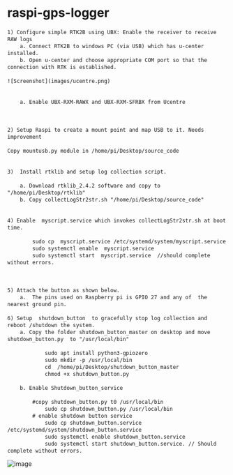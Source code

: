 # raspi-gps-logger
	1) Configure simple RTK2B using UBX: Enable the receiver to receive RAW logs
		a. Connect RTK2B to windows PC (via USB) which has u-center installed.
		b. Open u-center and choose appropriate COM port so that the connection with RTK is established.
	
	![Screenshot](images/ucentre.png)
	
		
		a. Enable UBX-RXM-RAWX and UBX-RXM-SFRBX from Ucentre

	

	2) Setup Raspi to create a mount point and map USB to it. Needs improvement

	Copy mountusb.py module in /home/pi/Desktop/source_code


	3)  Install rtklib and setup log collection script.

		a. Download rtklib_2.4.2 software and copy to "/home/pi/Desktop/rtklib"
		b. Copy collectLogStr2str.sh "/home/pi/Desktop/source_code"


	4) Enable  myscript.service which invokes collectLogStr2str.sh at boot time.
	
		    sudo cp  myscript.service /etc/systemd/system/myscript.service
		    sudo systemctl enable  myscript.service
		    sudo systemctl start  myscript.service  //should complete without errors.
		


	5) Attach the button as shown below.
		a.  The pins used on Raspberry pi is GPIO 27 and any of  the nearest ground pin. 
	
	6) Setup  shutdown_button  to gracefully stop log collection and reboot /shutdown the system.
		a. Copy the folder shutdown_button_master on desktop and move shutdown_button.py  to "/usr/local/bin"
			
			    sudo apt install python3-gpiozero
			    sudo mkdir -p /usr/local/bin
			    cd  /home/pi/Desktop/shutdown_button_master
			    chmod +x shutdown_button.py
			   
		b. Enable Shutdown_button_service
			   
			#copy shutdown_button.py t0 /usr/local/bin
			    sudo cp shutdown_button.py /usr/local/bin
			# enable shutdown button service
			    sudo cp shutdown_button.service /etc/systemd/system/shutdown_button.service
			    sudo systemctl enable shutdown_button.service
			    sudo systemctl start shutdown_button.service. // Should complete without errors.
![image](https://user-images.githubusercontent.com/39088910/112601364-60e70e00-8e38-11eb-9ae9-9182c8936af8.png)
